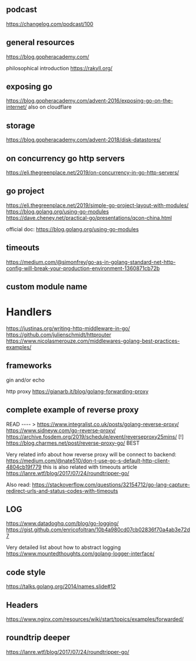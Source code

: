 
## podcast
https://changelog.com/podcast/100

## general resources
https://blog.gopheracademy.com/

philosophical introduction
https://rakyll.org/

## exposing go
https://blog.gopheracademy.com/advent-2016/exposing-go-on-the-internet/
also on cloudflare

## storage
https://blog.gopheracademy.com/advent-2018/disk-datastores/

## on concurrency go http servers
https://eli.thegreenplace.net/2019/on-concurrency-in-go-http-servers/

## go project
https://eli.thegreenplace.net/2019/simple-go-project-layout-with-modules/
https://blog.golang.org/using-go-modules
https://dave.cheney.net/practical-go/presentations/qcon-china.html

official doc: https://blog.golang.org/using-go-modules

## timeouts
https://medium.com/@simonfrey/go-as-in-golang-standard-net-http-config-will-break-your-production-environment-1360871cb72b

## custom module name


# Handlers
https://justinas.org/writing-http-middleware-in-go/
https://github.com/julienschmidt/httprouter
https://www.nicolasmerouze.com/middlewares-golang-best-practices-examples/

## frameworks
gin and/or echo

http proxy
https://gianarb.it/blog/golang-forwarding-proxy

## complete example of reverse proxy
READ  ---- > https://www.integralist.co.uk/posts/golang-reverse-proxy/
https://www.sidneyw.com/go-reverse-proxy/
https://archive.fosdem.org/2019/schedule/event/reverseproxy25mins/
[!] https://blog.charmes.net/post/reverse-proxy-go/ BEST

Very related info about how reverse proxy will be connect to backend:
https://medium.com/@nate510/don-t-use-go-s-default-http-client-4804cb19f779  this is also related with timeouts article
https://lanre.wtf/blog/2017/07/24/roundtripper-go/

Also read:
https://stackoverflow.com/questions/32154712/go-lang-capture-redirect-urls-and-status-codes-with-timeouts 

## LOG
https://www.datadoghq.com/blog/go-logging/
https://gist.github.com/enricofoltran/10b4a980cd07cb02836f70a4ab3e72d7 

Very detailed list about how to abstract logging
https://www.mountedthoughts.com/golang-logger-interface/

## code style
https://talks.golang.org/2014/names.slide#12

## Headers
https://www.nginx.com/resources/wiki/start/topics/examples/forwarded/

## roundtrip deeper
https://lanre.wtf/blog/2017/07/24/roundtripper-go/
